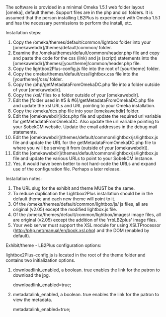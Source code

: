 The software is provided in a minimal Omeka 1.5.1 web folder layout [omeka], default theme. Support files are in the php and xsl folders. It is assumed that the person installing LB2Plus is experienced with Omeka 1.5.1 and has the necessary permissions to perform the install, etc.

Installation steps:

1. Copy the /omeka/themes/default/common/lightbox folder into your [omekawebdir]/themes/default/common/ folder.
2. Examine the /omeka/themes/default/common/header.php file and copy and paste the code for the css (link) and js (script) statements into the [omekawebdir]/themes/[yourtheme]/common/header.php file.
3. Copy the lightbox2Plus-config.js file into the root of [yourtheme] folder.
4. Copy the omeka/themes/default/css/lightbox.css file into the [yourtheme]/css/ folder.
5. Copy the /php/getMetadataFromOmekaDC.php file into a folder outside of your [omekawebdir].
6. Copy the /xsl/ files to a folder outside of your [omekawebdir].
7. Edit the [folder used in #5 & #6]/getMetadataFromOmekaDC.php file and update the xsl URLs and URL pointing to your Omeka installation.
6. Copy the /omeka/dcs.php file into your [omekawebdir] folder.
7. Edit the [omekawebdir]/dcs.php file and update the required url variable for getMetadataFromOmekaDC. Also update the url variable pointing to your SobekCM website. Update the email addresses in the debug mail statements.
7. Edit the [omekawebdir]/themes/default/common/lightbox/js/lightbox.js file and update the URL for the getMetadataFromOmekaDC.php file to where you will be serving it from (outside of your [omekawebdir]).
8. Edit the [omekawebdir]/themes/default/common/lightbox/js/lightbox.js file and update the various URLs to point to your SobekCM instance.
9. Yes, it would have been better to not hard-code the URLs and expand use of the configuration file. Perhaps a later release.

Installation notes:

1. The URL slug for the exhibit and theme MUST be the same.
2. To reduce duplication the Lightbox2Plus installation should be in the default theme and each new theme will point to it.
3. Of the /omeka/themes/default/common/lightbox/js/ js files, all are original (v2.05) except the modified lightbox.js file.
5. Of the /omeka/themes/default/common/lightbox/images/ image files, all are original (v2.05) except the addition of the 'rrbLB2plus' image files.
6. Your web server must support the XSL module for using XSLTProcessor (http://php.net/manual/en/book.xsl.php) and the DOM (enabled by default).

Exhibit/theme - LB2Plus configuration options:

lightbox2Plus-config.js is located in the root of the theme folder and contains two initialization options.

1. downloadlink_enabled, a boolean. true enables the link for the patron to download the jpg.

	downloadlink_enabled=true;

2. metadatalink_enabled, a boolean. true enables the link for the patron to view the metadata.

	metadatalink_enabled=true;
